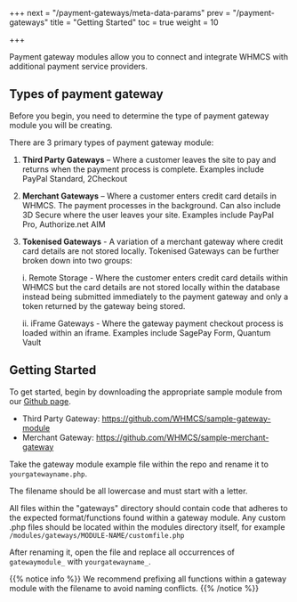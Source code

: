 +++
next = "/payment-gateways/meta-data-params"
prev = "/payment-gateways"
title = "Getting Started"
toc = true
weight = 10

+++

Payment gateway modules allow you to connect and integrate WHMCS with additional payment service providers.

## Types of payment gateway

Before you begin, you need to determine the type of payment gateway module you will be creating.

There are 3 primary types of payment gateway module:

1. **Third Party Gateways** – Where a customer leaves the site to pay and returns when the payment process is complete. Examples include PayPal Standard, 2Checkout

2. **Merchant Gateways** – Where a customer enters credit card details in WHMCS. The payment processes in the background. Can also include 3D Secure where the user leaves your site. Examples include PayPal Pro, Authorize.net AIM

3. **Tokenised Gateways** - A variation of a merchant gateway where credit card details are not stored locally. Tokenised Gateways can be further broken down into two groups:

    i. Remote Storage - Where the customer enters credit card details within WHMCS but the card details are not stored locally within the database instead being submitted immediately to the payment gateway and only a token returned by the gateway being stored.

    ii. iFrame Gateways - Where the gateway payment checkout process is loaded within an iframe. Examples include SagePay Form, Quantum Vault

## Getting Started

To get started, begin by downloading the appropriate sample module from our [Github page](https://github.com/whmcs).

* Third Party Gateway: https://github.com/WHMCS/sample-gateway-module
* Merchant Gateway: https://github.com/WHMCS/sample-merchant-gateway

Take the gateway module example file within the repo and rename it to `yourgatewayname.php`.

The filename should be all lowercase and must start with a letter.

All files within the "gateways" directory should contain code that adheres to the expected format/functions found within a gateway module. Any custom .php files should be located within the modules directory itself, for example `/modules/gateways/MODULE-NAME/customfile.php`

After renaming it, open the file and replace all occurrences of `gatewaymodule_` with `yourgatewayname_`.

{{% notice info %}}
We recommend prefixing all functions within a gateway module with the filename to avoid naming conflicts.
{{% /notice %}}
